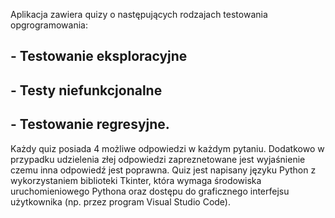 Aplikacja zawiera quizy o następujących rodzajach testowania opgrogramowania:

## - Testowanie eksploracyjne
## - Testy niefunkcjonalne
## - Testowanie regresyjne.

Każdy quiz posiada 4 możliwe odpowiedzi w każdym pytaniu. 
Dodatkowo w przypadku udzielenia złej odpowiedzi zapreznetowane jest wyjaśnienie czemu inna odpowiedź jest poprawna.
Quiz jest napisany języku Python z wykorzystaniem biblioteki Tkinter, która wymaga środowiska uruchomieniowego Pythona oraz dostępu do  graficznego interfejsu użytkownika (np. przez program Visual Studio Code).
